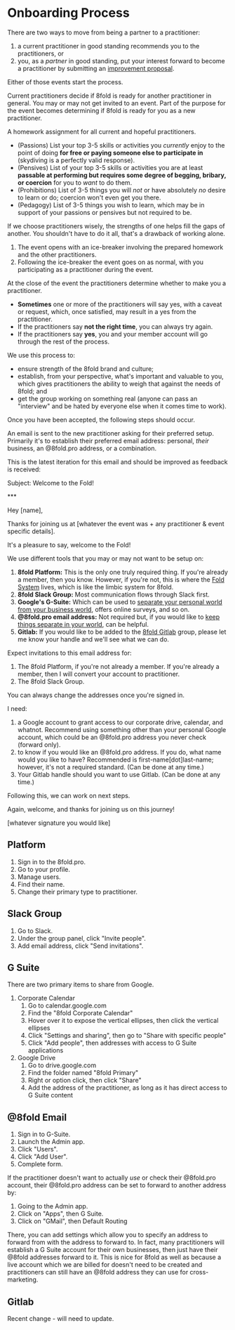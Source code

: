 # Onboarding Process

There are two ways to move from being a partner to a practitioner:

1. a current practitioner in good standing recommends you to the practitioners, or
2. you, as a _partner_ in good standing, put your interest forward to become a practitioner by submitting an [improvement proposal](../../../the-inner-fold/software/ideasmith.md).

Either of those events start the process. 

Current practitioners decide if 8fold is ready for another practitioner in general. You may or may not get invited to an event. Part of the purpose for the event becomes determining if 8fold is ready for you as a new practitioner.

A homework assignment for all current and hopeful practitioners.

* (Passions) List your top 3-5 skills or activities you _currently_ enjoy to the point of doing **for free or paying someone else to participate in** \(skydiving is a perfectly valid response\).
* (Pensives) List of your top 3-5 skills or activities you are at least **passable at performing but requires some degree of begging, bribary, or coercion** for you to _want_ to do them.
* (Prohibitions) List of 3-5 things you will _not_ or have absolutely _no_ desire to learn or do; coercion won't even get you there.
* (Pedagogy) List of 3-5 things you wish to learn, which may be in support of your passions or pensives but not required to be.

If we choose practitioners wisely, the strengths of one helps fill the gaps of another. You shouldn't have to do it all, that's a drawback of working alone.

1. The event opens with an ice-breaker involving the prepared homework and the other practitioners.
2. Following the ice-breaker the event goes on as normal, with you participating as a practitioner during the event.

At the close of the event the practitioners determine whether to make you a practitioner.

* **Sometimes** one or more of the practitioners will say yes, with a caveat or request, which, once satisfied, may result in a yes from the practitioner.
* If the practitioners say **not the right time**, you can always try again.
* If the practitioners say **yes**, you and your member account will go through the rest of the process.

We use this process to:

* ensure strength of the 8fold brand and culture;
* establish, from your perspective, what's important and valuable to you, which gives practitioners the ability to weigh that against the needs of 8fold; and
* get the group working on something real (anyone can pass an "interview" and be hated by everyone else when it comes time to work).

Once you have been accepted, the following steps should occur.

An email is sent to the new practitioner asking for their preferred setup. Primarily it's to establish their preferred email address: personal, _their_ business, an @8fold.pro address, or a combination.

This is the latest iteration for this email and should be improved as feedback is received:

Subject: Welcome to the Fold!

\*\*\*

Hey \[name\],

Thanks for joining us at \[whatever the event was + any practitioner & event specific details\].

It's a pleasure to say, welcome to the Fold!

We use different tools that you may or may not want to be setup on:

1. **8fold Platform:** This is the only one truly required thing. If you're already a member, then you know. However, if you're not, this is where the [Fold System]() lives, which is like the limbic system for 8fold.
2. **8fold Slack Group:** Most communication flows through Slack first.
3. **Google's G-Suite:** Which can be used to [separate your personal world from your business world](../your-practice/), offers online surveys, and so on.
4. **@8fold.pro email address:** Not required but, if you would like to [keep things separate in your world](../your-practice/), can be helpful.
5. **Gitlab:** If you would like to be added to the [8fold Gitlab](https://gitlab.com/8fold) group, please let me know your handle and we'll see what we can do.

Expect invitations to this email address for:

1. The 8fold Platform, if you're not already a member. If you're already a member, then I will convert your account to practitioner.
2. The 8fold Slack Group.

You can always change the addresses once you're signed in.

I need:

1. a Google account to grant access to our corporate drive, calendar, and whatnot. Recommend using something other than your personal Google account, which could be an @8fold.pro address you never check (forward only).
2. to know if you would like an @8fold.pro address. If you do, what name would you like to have? Recommended is first-name\[dot\]last-name; however, it's not a required standard. \(Can be done at any time.\)
3. Your Gitlab handle should you want to use Gitlab. \(Can be done at any time.\)

Following this, we can work on next steps.

Again, welcome, and thanks for joining us on this journey!

\[whatever signature you would like\]

## Platform

1. Sign in to the 8fold.pro.
2. Go to your profile.
3. Manage users.
4. Find their name.
5. Change their primary type to practitioner.

## Slack Group

1. Go to Slack.
2. Under the group panel, click "Invite people".
3. Add email address, click "Send invitations".

## G Suite

There are two primary items to share from Google.

1. Corporate Calendar
   1. Go to calendar.google.com
   2. Find the "8fold Corporate Calendar"
   3. Hover over it to expose the vertical ellipses, then click the vertical ellipses
   4. Click "Settings and sharing", then go to "Share with specific people"
   5. Click "Add people", then addresses with access to G Suite applications
2. Google Drive
   1. Go to drive.google.com
   2. Find the folder named "8fold Primary"
   3. Right or option click, then click "Share"
   4. Add the address of the practitioner, as long as it has direct access to G Suite content

## @8fold Email

1. Sign in to G-Suite.
2. Launch the Admin app.
3. Click "Users".
4. Click "Add User".
5. Complete form.

If the practitioner doesn't want to actually _use_ or check their @8fold.pro account, their @8fold.pro address can be set to forward to another address by:

1. Going to the Admin app.
2. Click on "Apps", then G Suite.
3. Click on "GMail", then Default Routing

There, you can add settings which allow you to specify an address to forward from with the address to forward to. In fact, many practitioners will establish a G Suite account for their own businesses, then just have their @8fold addresses forward to it. This is nice for 8fold as well as because a live account which we are billed for doesn't need to be created and practitioners can still have an @8fold address they can use for cross-marketing.

## Gitlab

Recent change - will need to update.